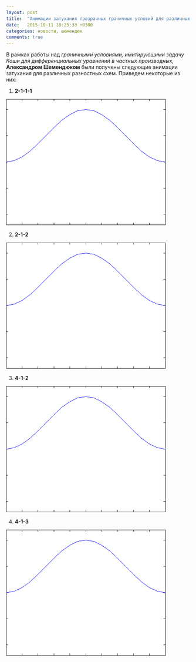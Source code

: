 ```yaml
---
layout: post
title:  "Анимации затухания прозрачных граничных условий для различных разностных схем"
date:   2015-10-11 18:25:33 +0300
categories: новости, шемендюк
comments: true
---
```


В рамках работы над _граничными условиями, имитирующими задачу Коши для дифференциальных уравнений в частных производных,_ **Александром Шемендюком** были получены следующие анимации затухания для различных разностных схем. Приведем некоторые из них:

1. **2-1-1-1**

  ![](/images/anim_2_1_1_1_nu_0.70711_t_1.8.gif)

2. **2-1-2**

  ![](/images/anim_2_1_2_nu_0.70711_t_1.8.gif)

3. **4-1-2**

  ![](/images/anim_4_1_2_nu_0.70711_t_1.8.gif)

4. **4-1-3**

  ![](/images/anim_4_1_3_nu_0.70711_t_0.8.gif)
